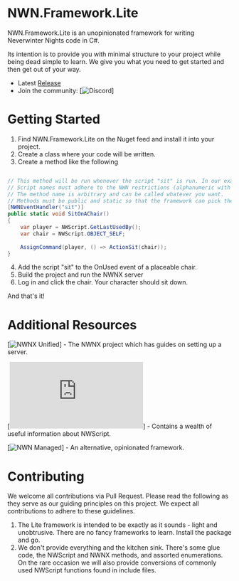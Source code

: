 # NWN.Framework.Lite
NWN.Framework.Lite is an unopinionated framework for writing Neverwinter Nights code in C#.

Its intention is to provide you with minimal structure to your project while being dead simple to learn. We give you what you need to get started and then get out of your way.

- Latest [Release](https://github.com/zunath/NWN.Framework.Lite/releases/latest)
- Join the community: [![Discord](https://discord.gg/MyQAM6m)]

# Getting Started

1. Find NWN.Framework.Lite on the Nuget feed and install it into your project.
2. Create a class where your code will be written.
3. Create a method like the following

```csharp

// This method will be run whenever the script "sit" is run. In our example module, this happens when a player clicks a chair.
// Script names must adhere to the NWN restrictions (alphanumeric with some special characters and no longer than 16 characters)
// The method name is arbitrary and can be called whatever you want.
// Methods must be public and static so that the framework can pick them up when the module loads.
[NWNEventHandler("sit")]
public static void SitOnAChair()
{
    var player = NWScript.GetLastUsedBy();
    var chair = NWScript.OBJECT_SELF;
    
    AssignCommand(player, () => ActionSit(chair));
}

```

4. Add the script "sit" to the OnUsed event of a placeable chair.
5. Build the project and run the NWNX server
6. Log in and click the chair. Your character should sit down.

And that's it!


# Additional Resources

[![NWNX Unified](https://github.com/nwnxee/unified/)] - The NWNX project which has guides on setting up a server.

[![NWN Lexicon](https://nwnlexicon.com/index.php?title=Main_Page)] - Contains a wealth of useful information about NWScript.

[![NWN Managed](https://github.com/nwn-dotnet/NWN.Managed)] - An alternative, opinionated framework.

# Contributing
We welcome all contributions via Pull Request. Please read the following as they serve as our guiding principles on this project. We expect all contributions to adhere to these guidelines.

1. The Lite framework is intended to be exactly as it sounds - light and unobtrusive. There are no fancy frameworks to learn. Install the package and go.
2. We don't provide everything and the kitchen sink. There's some glue code, the NWScript and NWNX methods, and assorted enumerations. On the rare occasion we will also provide conversions of commonly used NWScript functions found in include files.
